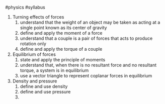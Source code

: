 #physics #syllabus 

1. Turning effects of forces
	1. understand that the weight of an object may be taken as acting at a single point known as its center of gravity
	2. define and apply the moment of a force
	3. understand that a couple is a pair of forces that acts to produce rotation only
	4. define and apply the torque of a couple
2. Equilibrium of forces
	1. state and apply the principle of moments
	2. understand that, when there is no resultant force and no resultant torque, a system is in equilibrium
	3. use a vector triangle to represent coplanar forces in equilibrium
3. Density and pressure
	1. define and use density
	2. define and use pressure
	3. 